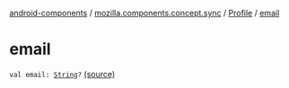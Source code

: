 [android-components](../../index.md) / [mozilla.components.concept.sync](../index.md) / [Profile](index.md) / [email](./email.md)

# email

`val email: `[`String`](https://kotlinlang.org/api/latest/jvm/stdlib/kotlin/-string/index.html)`?` [(source)](https://github.com/mozilla-mobile/android-components/blob/master/components/concept/sync/src/main/java/mozilla/components/concept/sync/OAuthAccount.kt#L345)